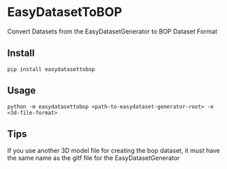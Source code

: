 # EasyDatasetToBOP
Convert Datasets from the EasyDatasetGenerator to BOP Dataset Format

## Install
```
pip install easydatasettobop
```

## Usage
```
python -m easydatasettobop <path-to-easydataset-generator-root> -e <3d-file-format>
```

## Tips
If you use another 3D model file for creating the bop dataset, it must have the same name as the gltf file for the EasyDatasetGenerator